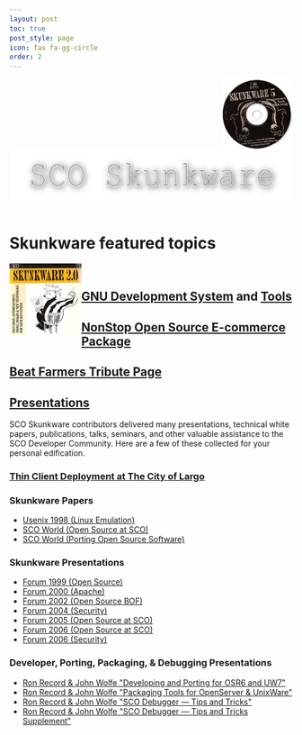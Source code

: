 ```yaml
---
layout: post
toc: true
post_style: page
icon: fas fa-gg-circle
order: 2
---
```


<div align="center">
  <a href="/skunkware/pics/jpg/skunkware_5.jpg">
  <img
    align="right"
    src="/assets/skunkware.png"
    style="width:128;height:128"
    alt=""/></a>
  <br />
  <img
    align="center"
  src="/skunkware/images/skunkware.png"
    style="width:643;height:116"
    alt="Skunkware"/>
</div>
<br />

# Skunkware featured topics

<div align="left">
  <a href="/skunkware/pics/jpg/skunkware_2.0.jpg">
  <img
    align="left"
    src="/skunkware/pics/jpg/skunkware_2.0_small.jpg"
    style="width:128;height:128"
    alt=""/></a>
</div>
<br />

## [GNU Development System](/skunkware.dev/skunkware/gds/) and [Tools](/skunkware.dev/skunkware/devtools/)

## [NonStop Open Source E-commerce Package](/skunkware/ecom/)

## [Beat Farmers Tribute Page](/skunkware/95/farmhand.html)

## [Presentations](/skunkware/talks/presentations.html)

SCO Skunkware contributors delivered many presentations,
technical white papers, publications, talks, seminars, and
other valuable assistance to the SCO Developer Community.
Here are a few of these collected for your personal edification.

### [Thin Client Deployment at The City of Largo](/skunkware/largo/)

### Skunkware Papers

- [Usenix 1998 (Linux Emulation)](/skunkware/emulators/lxrun/html/index.html)
- [SCO World (Open Source at SCO)](/skunkware/sgmldocs/html/scoworld.html)
- [SCO World (Porting Open Source Software)](/skunkware/porting/scoworld-two/t1.html)

### Skunkware Presentations

- [Forum 1999 (Open Source)](/skunkware/intro99/index.html)
- [Forum 2000 (Apache)](/skunkware/apache/slides/index.html)
- [Forum 2002 (Open Source BOF)](/skunkware/talks/forum2002/html)
- [Forum 2004 (Security)](/skunkware/talks/forum2004/security/html/index.html)
- [Forum 2005 (Open Source at SCO)](/skunkware/talks/forum2005/html/index.html)
- [Forum 2006 (Open Source at SCO)](/skunkware/talks/forum2006/html/index.html)
- [Forum 2006 (Security)](/skunkware/talks/forum2006/security/html/index.html)

### Developer, Porting, Packaging, &amp; Debugging Presentations

- [Ron Record &amp; John Wolfe "Developing and Porting for OSR6 and UW7"](/skunkware/talks/forum2008/Record_Wolfe_Developing_and_Porting.pdf)
- [Ron Record &amp; John Wolfe "Packaging Tools for OpenServer &amp; UnixWare"](/skunkware/talks/forum2008/Record_Wolfe_Packaging_Tools_OSR6_UW714.pdf)
- [Ron Record &amp; John Wolfe "SCO Debugger &mdash; Tips and Tricks"](/skunkware/talks/forum2008/Record_Wolfe_SCO_Debugger_tips_and_tricks.pdf)
- [Ron Record &amp; John Wolfe "SCO Debugger &mdash; Tips and Tricks Supplement"](/skunkware/talks/forum2008/Debug_for_GDB_Users.html)
